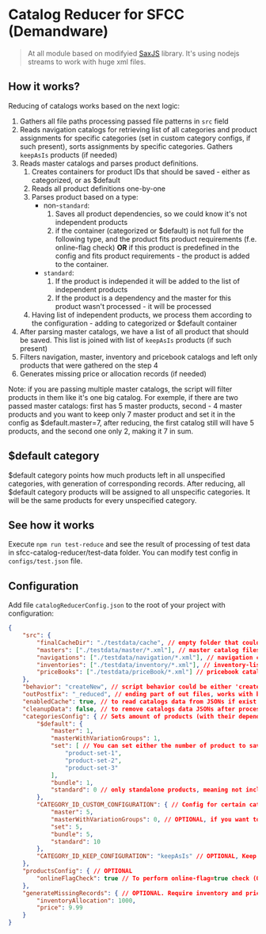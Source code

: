 # Catalog Reducer for SFCC (Demandware)

>At all module based on modifyied [SaxJS](https://www.npmjs.com/package/sax) library. It's using nodejs streams to work with huge xml files.

## How it works?

Reducing of catalogs works based on the next logic:
1. Gathers all file paths processing passed file patterns in `src` field
2. Reads navigation catalogs for retrieving list of all categories and product assignments for specific categories (set in custom category configs, if such present), sorts assignments by specific categories. Gathers `keepAsIs` products (if needed)
3. Reads master catalogs and parses product definitions.
    1. Creates containers for product IDs that should be saved - either as categorized, or as $default
    2. Reads all product definitions one-by-one
    3. Parses product based on a type:
        - non-`standard`: 
            1. Saves all product dependencies, so we could know it's not independent products
            2. if the container (categorized or $default) is not full for the following type, and the product fits product requirements (f.e. online-flag check) **OR** if this product is predefined in the config and fits product requirements - the product is added to the container.
        - `standard`: 
            1. If the product is independed it will be added to the list of independent products
            2. If the product is a dependency and the master for this product wasn't processed - it will be processed
    4. Having list of independent products, we process them according to the configuration - adding to categorized or $default container
4. After parsing master catalogs, we have a list of all product that should be saved. This list is joined with list of `keepAsIs` products (if such present)
5. Filters navigation, master, inventory and pricebook catalogs and left only products that were gathered on the step 4
6. Generates missing price or allocation records (if needed)

Note: if you are passing multiple master catalogs, the script will filter products in them like it's one big catalog.
For exemple, if there are two passed master catalogs: first has 5 master products, second - 4 master products
and you want to keep only 7 master product and set it in the config as $default.master=7,
after reducing, the first catalog still will have 5 products, and the second one only 2, making it 7 in sum.

## $default category

$default category points how much products left in all unspecified categories, with generation of corresponding records.
After reducing, all $default category products will be assigned to all unspecific categories.
It will be the same products for every unspecified category.

## See how it works

Execute `npm run test-reduce` and see the result of processing of test data in sfcc-catalog-reducer/test-data folder.
You can modify test config in `configs/test.json` file.

## Configuration

Add file `catalogReducerConfig.json` to the root of your project with configuration:

```json
{
    "src": {
        "finalCacheDir": "./testdata/cache", // empty folder that could keep cache while calculation
        "masters": ["./testdata/master/*.xml"], // master catalog files
        "navigations": ["./testdata/navigation/*.xml"], // navigation catalog
        "inventories": ["./testdata/inventory/*.xml"], // inventory-list catalogs (OPTIONAL)
        "priceBooks": ["./testdata/priceBook/*.xml"] // pricebook catalogs (OPTIONAL)
    },
    "behavior": "createNew", // script behavior could be either 'createNew' or 'updateExisting' (OPTIONAL, createNew by default)
    "outPostfix": "_reduced", // ending part of out files, works with behavior=createNew (OPTIONAL, _reduced by default)
    "enabledCache": true, // to read catalogs data from JSONs if exist
    "cleanupData": false, // to remove catalogs data JSONs after processing
    "categoriesConfig": { // Sets amount of products (with their dependencies) should to keep after reducing for every type
        "$default": {
            "master": 1,
            "masterWithVariationGroups": 1,
            "set": [ // You can set either the number of product to save, or an array of predefined products.
                "product-set-1",
                "product-set-2",
                "product-set-3"
            ],
            "bundle": 1,
            "standard": 0 // only standalone products, meaning not including dependencies from master, set or bundle
        },
        "CATEGORY_ID_CUSTOM_CONFIGURATION": { // Config for certain category (OPTIONAL)
            "master": 5,
            "masterWithVariationGroups": 0, // OPTIONAL, if you want to set 0 for some type, you could just remove the field
            "set": 5,
            "bundle": 5,
            "standard": 10
        },
        "CATEGORY_ID_KEEP_CONFIGURATION": "keepAsIs" // OPTIONAL, Keep all data for every product assigned to this category
    },
    "productsConfig": { // OPTIONAL
        "onlineFlagCheck": true // To perform online-flag=true check (OPTIONAL, true by default)
    },
    "generateMissingRecords": { // OPTIONAL. Require inventory and pricebook catalogs with at least one record
        "inventoryAllocation": 1000,
        "price": 9.99
    }
}
```
